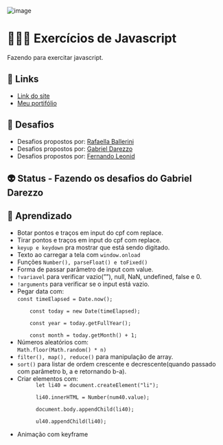![image](https://user-images.githubusercontent.com/88604193/207749517-72410fdb-e045-4181-8692-bc352a8b5356.png)
<h1>👩🏽‍💻 Exercícios de Javascript</h1>
<p>Fazendo para exercitar javascript.</p>
<h2>🎯 Links</h2>
<ul>
  <li>
    <a href="https://sabrina1408.github.io/exerciciosJavascript/" target="_blank">Link do site</a>
  </li>
  <li>
    <a href="https://sabrinaalvesbrito.com.br" target="_blank">Meu portifólio</a>
  </li>
</ul>
<h2>👾 Desafios</h2>
<ul>
    <li>Desafios propostos por: 
        <a href="pages/rafaella/index.html" target="_blank">Rafaella Ballerini</a>
    </li>
    <li>Desafios propostos por: 
        <a href="pages/gabriel/index.html" target="_blank">Gabriel Darezzo</a>
    </li>
    <li>Desafios propostos por: 
        <a href="pages/fernando/index.html" target="_blank">Fernando Leonid</a>
    </li>
</ul>
<h2>👽 Status - Fazendo os desafios do Gabriel Darezzo</h2>
<h2>🧐 Aprendizado</h2>
<ul>
  <li>Botar pontos e traços em input do cpf com replace.</li>
  <li>Tirar pontos e traços em input do cpf com replace.</li>
  <li><code>keyup e keydown</code> pra mostrar que está sendo digitado.</li>
  <li>Texto ao carregar a tela com <code>window.onload</code></li>
  <li>Funções <code>Number(), parseFloat() e toFixed()</code></li>
  <li>Forma de passar parâmetro de input com value.</li>
  <li><code>!variavel</code> para verificar vazio(””), null, NaN, undefined, false e 0.</li>
  <li><code>!arguments</code> para verificar se o input está vazio.</li>
  <li>Pegar data com: <br> 
    <code>const timeElapsed = Date.now(); <br>
    const today = new Date(timeElapsed); <br>
    const year = today.getFullYear();<br>
    const month = today.getMonth() + 1;</code>
  </li>
  <li>Números aleatórios com: <br>
    <code>Math.floor(Math.random() * n)</code>
  </li>
  <li><code>filter(), map(), reduce()</code> para manipulação de array.</li>
  <li><code>sort()</code> para listar de ordem crescente e decrescente(quando passado com parâmetro b, a e retornando  b-a).</li>
  <li>
    Criar elementos com:
    <code>
      let li40 = document.createElement("li"); <br>
      li40.innerHTML = Number(num40.value); <br>
      document.body.appendChild(li40); <br>
      ul40.appendChild(li40);
    </code>
  </li>
  <li>Animação com keyframe</li>
</ul>
